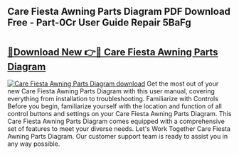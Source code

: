 ## Care Fiesta Awning Parts Diagram PDF Download Free - Part-0Cr User Guide Repair 5BaFg

# <h2><a href="http://dfko1cx.blite.top/?on=Care+Fiesta+Awning+Parts+Diagram">🔗Download New 👉🔴 Care Fiesta Awning Parts Diagram</a></h2>

[![Care Fiesta Awning Parts Diagram download](https://i.imgur.com/lujVjoI.png)](http://dfko1cx.blite.top/?on=Care+Fiesta+Awning+Parts+Diagram)
Get the most out of your new Care Fiesta Awning Parts Diagram with this user manual, covering everything from installation to troubleshooting. Familiarize with Controls Before you begin, familiarize yourself with the location and function of all control buttons and settings on your Care Fiesta Awning Parts Diagram. This Care Fiesta Awning Parts Diagram comes equipped with a comprehensive set of features to meet your diverse needs. Let's Work Together Care Fiesta Awning Parts Diagram. Our customer support team is ready to assist you in any way possible.
